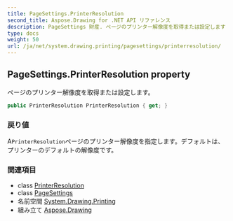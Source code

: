 ```yaml
---
title: PageSettings.PrinterResolution
second_title: Aspose.Drawing for .NET API リファレンス
description: PageSettings 財産. ページのプリンター解像度を取得または設定します
type: docs
weight: 50
url: /ja/net/system.drawing.printing/pagesettings/printerresolution/
---
```

## PageSettings.PrinterResolution property

ページのプリンター解像度を取得または設定します。

```csharp
public PrinterResolution PrinterResolution { get; }
```

### 戻り値

A`PrinterResolution`ページのプリンター解像度を指定します。デフォルトは、プリンターのデフォルトの解像度です。

### 関連項目

* class [PrinterResolution](../../printerresolution/)
* class [PageSettings](../)
* 名前空間 [System.Drawing.Printing](../../pagesettings/)
* 組み立て [Aspose.Drawing](../../../)



